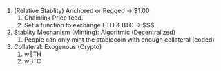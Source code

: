 1. (Relative Stablity) Anchored or Pegged -> $1.00
    1. Chainlink Price feed.
    2. Set a function to exchange ETH & BTC -> $$$
2. Stablity Mechanism (Minting): Algoritmic (Decentralized)
    1. People can only mint the stablecoin with enough collateral (coded)
3. Collateral: Exogenous (Crypto)
    1. wETH
    2. wBTC